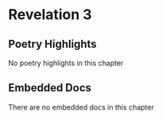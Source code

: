 # Revelation 3

## Poetry Highlights

No poetry highlights in this chapter

## Embedded Docs

There are no embedded docs in this chapter

